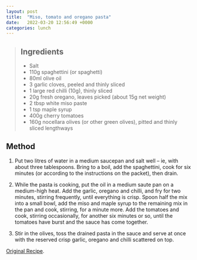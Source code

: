 ```yaml
---
layout: post
title:  "Miso, tomato and oregano pasta"
date:   2022-03-20 12:56:49 +0000
categories: lunch
---
```

> ## Ingredients
> 
> - Salt
> - 110g spaghettini (or spaghetti) 
> - 80ml olive oil
> - 3 garlic cloves, peeled and thinly sliced
> - 1 large red chilli (10g), thinly sliced
> - 20g fresh oregano, leaves picked (about 15g net weight)
> - 2 tbsp white miso paste 
> - 1 tsp maple syrup
> - 400g cherry tomatoes
> - 160g nocellara olives (or other green olives), pitted and thinly sliced lengthways

## Method

1. Put two litres of water in a medium saucepan and salt well – ie, with about three tablespoons. Bring to a boil, add the spaghettini, cook for six minutes (or according to the instructions on the packet), then drain.

2. While the pasta is cooking, put the oil in a medium saute pan on a medium-high heat. Add the garlic, oregano and chilli, and fry for two minutes, stirring frequently, until everything is crisp. Spoon half the mix into a small bowl, add the miso and maple syrup to the remaining mix in the pan and cook, stirring, for a minute more. Add the tomatoes and cook, stirring occasionally, for another six minutes or so, until the tomatoes have burst and the sauce has come together.

3. Stir in the olives, toss the drained pasta in the sauce and serve at once with the reserved crisp garlic, oregano and chilli scattered on top.

[Original Recipe][original-recipe].

[original-recipe]: https://www.theguardian.com/food/2021/apr/17/yotam-ottolenghi-15-minute-lunches-recipes